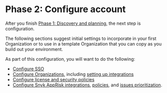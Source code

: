 # Phase 2: Configure account

After you finish [Phase 1: Discovery and planning](../phase-1-discovery-and-planning/), the next step is configuration.

The following sections suggest initial settings to incorporate in your first Organization or to use in a template Organization that you can copy as you build out your environment.

As part of this configuration, you will want to do the following:

* [Configure SSO](configure-sso.md)
* [Configure Organizations](set-visibility-and-configure-an-organization-template/), including [setting up integrations](set-visibility-and-configure-an-organization-template/configure-integrations.md)
* [Configure license and security policies](apply-security-and-license-policies.md)
* [Configure Snyk AppRisk integrations](configure-asset-management-with-snyk-essentials.md), [policies](../phase-3-gain-visibility/set-up-snyk-apprisk-policies.md), and [issues prioritization](../phase-3-gain-visibility/set-up-snyk-apprisk-insights.md).

